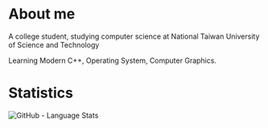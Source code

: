 # About me

A college student, studying computer science at National Taiwan University of Science and Technology

Learning Modern C++, Operating System, Computer Graphics.

# Statistics

![GitHub - Language Stats](https://github-readme-stats.vercel.app/api/top-langs/?username=Mes0903&bg_color=90,FFFFFF)
